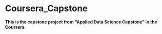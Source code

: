 # Coursera_Capstone  
**This is the capstone project from ["Applied Data Science Capstone"](https://www.coursera.org/learn/applied-data-science-capstone/home/welcome) in the Coursera**
